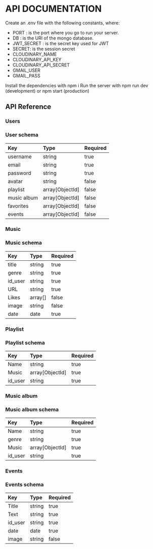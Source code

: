 # API DOCUMENTATION 

Create an .env file with the following constants, where:
   - PORT : is the port where you go to run your server.
   - DB : is the URI of the mongo database.
   - JWT_SECRET : is the secret key used for JWT
   - SECRET: is the session secret
   - CLOUDINARY_NAME
   - CLOUDINARY_API_KEY
   - CLOUDINARY_API_SECRET
   - GMAIL_USER
   - GMAIL_PASS

Install the dependencies with npm i
Run the server with npm run dev (development) or npm start (production)

## API Reference

### Users

### User schema

| Key | Type |  Required |
| :-------- | :------- | :------------------------- |
| username | string | true |
| email | string | true |
| password | string | true |
| avatar | string | false |
| playlist | array[ObjectId] | false |
| music album | array[ObjectId] | false |
| favorites | array[ObjectId] | false |
| events | array[ObjectId] | false |

### Music

### Music schema

| Key | Type |  Required |
| :-------- | :------- | :------------------------- |
| title | string | true |
| genre | string | true |
| id_user | string | true |
| URL | string | true |
| Likes | array[] | false |
| image | string | false |
| date | date | true |

### Playlist

### Playlist schema

| Key | Type |  Required |
| :-------- | :------- | :------------------------- |
| Name | string | true |
| Music | array[ObjectId] | true |
| id_user | string | true |

### Music album

### Music album schema

| Key | Type |  Required |
| :-------- | :------- | :------------------------- |
| Name | string | true |
| genre | string | true |
| Music | array[ObjectId] | true |
| id_user | string | true |

### Events

### Events schema

| Key | Type |  Required |
| :-------- | :------- | :------------------------- |
| Title | string | true |
| Text | string | true |
| id_user | string | true |
| date | date | true |
| image | string | false |